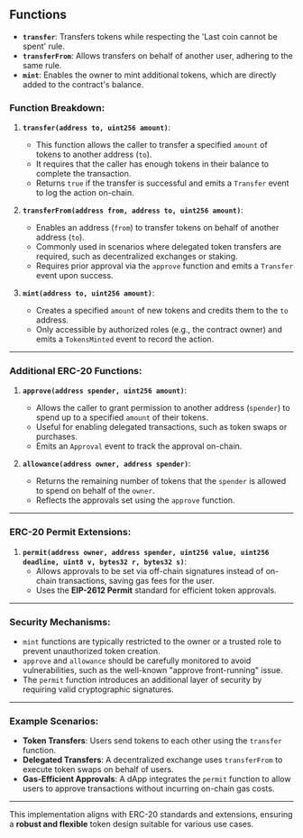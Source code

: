 ## Functions

- **`transfer`**: Transfers tokens while respecting the 'Last coin cannot be spent' rule.
- **`transferFrom`**: Allows transfers on behalf of another user, adhering to the same rule.
- **`mint`**: Enables the owner to mint additional tokens, which are directly added to the contract's balance.

### Function Breakdown:

1. **`transfer(address to, uint256 amount)`**:  
   - This function allows the caller to transfer a specified `amount` of tokens to another address (`to`).
   - It requires that the caller has enough tokens in their balance to complete the transaction.
   - Returns `true` if the transfer is successful and emits a `Transfer` event to log the action on-chain.

2. **`transferFrom(address from, address to, uint256 amount)`**:  
   - Enables an address (`from`) to transfer tokens on behalf of another address (`to`).
   - Commonly used in scenarios where delegated token transfers are required, such as decentralized exchanges or staking.
   - Requires prior approval via the `approve` function and emits a `Transfer` event upon success.

3. **`mint(address to, uint256 amount)`**:  
   - Creates a specified `amount` of new tokens and credits them to the `to` address.
   - Only accessible by authorized roles (e.g., the contract owner) and emits a `TokensMinted` event to record the action.

---

### Additional ERC-20 Functions:

1. **`approve(address spender, uint256 amount)`**:  
   - Allows the caller to grant permission to another address (`spender`) to spend up to a specified `amount` of their tokens.
   - Useful for enabling delegated transactions, such as token swaps or purchases.
   - Emits an `Approval` event to track the approval on-chain.

2. **`allowance(address owner, address spender)`**:  
   - Returns the remaining number of tokens that the `spender` is allowed to spend on behalf of the `owner`.
   - Reflects the approvals set using the `approve` function.

---

### ERC-20 Permit Extensions:

1. **`permit(address owner, address spender, uint256 value, uint256 deadline, uint8 v, bytes32 r, bytes32 s)`**:  
   - Allows approvals to be set via off-chain signatures instead of on-chain transactions, saving gas fees for the user.
   - Uses the **EIP-2612 Permit** standard for efficient token approvals.

---

### Security Mechanisms:

- `mint` functions are typically restricted to the owner or a trusted role to prevent unauthorized token creation.
- `approve` and `allowance` should be carefully monitored to avoid vulnerabilities, such as the well-known "approve front-running" issue.
- The `permit` function introduces an additional layer of security by requiring valid cryptographic signatures.

---

### Example Scenarios:

- **Token Transfers**: Users send tokens to each other using the `transfer` function.
- **Delegated Transfers**: A decentralized exchange uses `transferFrom` to execute token swaps on behalf of users.
- **Gas-Efficient Approvals**: A dApp integrates the `permit` function to allow users to approve transactions without incurring on-chain gas costs.

---

This implementation aligns with ERC-20 standards and extensions, ensuring a **robust and flexible** token design suitable for various use cases.
